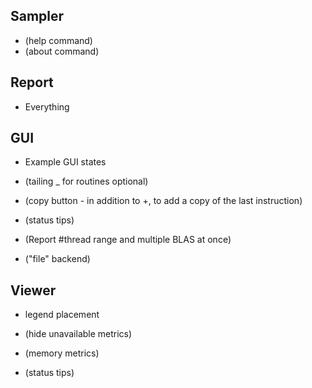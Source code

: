 Sampler
-------
* (help command)
* (about command)


Report
------
* Everything


GUI
---
* Example GUI states

* (tailing _ for routines optional)
* (copy button - in addition to +, to add a copy of the last instruction) 
* (status tips)
* (Report #thread range and multiple BLAS at once)
* ("file" backend)


Viewer
------
* legend placement

* (hide unavailable metrics)
* (memory metrics)
* (status tips)
